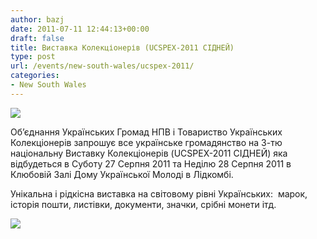 ```yaml
---
author: bazj
date: 2011-07-11 12:44:13+00:00
draft: false
title: Виставка Колекціонерів (UCSPEX-2011 СІДНЕЙ)
type: post
url: /events/new-south-wales/ucspex-2011/
categories:
- New South Wales
---
```


[![](http://www.ozeukes.com/wp-content/uploads/2011/07/AUNSW-logo-thumbnail1.jpg)
](http://www.ozeukes.com/wp-content/uploads/2011/07/AUNSW-logo-thumbnail1.jpg)

Об’єднання Українських Громад НПВ і Товариство Українських Колекціонерів запрошує все українське громадянство на 3-тю національну Виставку Колекціонерів (UCSPEX-2011 СІДНЕЙ) яка відбудеться в Суботу 27 Серпня 2011 та Неділю 28 Серпня 2011 в Клюбовій Залі Дому Української Молоді в Лідкомбі.

Унікальна і рідкісна виставка на світовому рівні Українських:  марок, історія пошти, листівки, документи, значки, срібні монети ітд.

[![](http://www.ozeukes.com/wp-content/uploads/2011/07/UCSPEX-2011_1.jpg)
](http://www.ozeukes.com/wp-content/uploads/2011/07/UCSPEX-2011_1.jpg)

